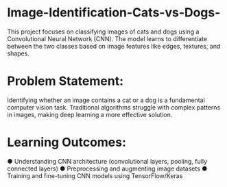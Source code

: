 # Image-Identification-Cats-vs-Dogs-
This project focuses on classifying images of cats and dogs using a Convolutional Neural Network (CNN). The model learns to differentiate between the two classes based on image features like edges, textures, and shapes.
# Problem Statement:
Identifying whether an image contains a cat or a dog is a fundamental computer vision task.
Traditional algorithms struggle with complex patterns in images, making deep learning a more
effective solution.
# Learning Outcomes:
● Understanding CNN architecture (convolutional layers, pooling, fully connected layers)
● Preprocessing and augmenting image datasets
● Training and fine-tuning CNN models using TensorFlow/Keras

